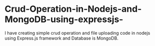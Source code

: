 # Crud-Operation-in-Nodejs-and-MongoDB-using-expressjs-
I have creating simple crud operation and file uploading code in nodejs  using Express.js framework and Database is MongoDB.  
